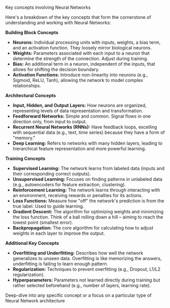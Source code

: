 Key concepts involving Neural Networks

Here's a breakdown of the key concepts that form the cornerstone of understanding and working with Neural Networks:

**Building Block Concepts**

* **Neurons:** Individual processing units with inputs, weights, a bias term, and an activation function. They loosely mirror biological neurons.
* **Weights:** Parameters associated with each input to a neuron that determine the strength of the connection. Adjust during training.
* **Bias:** An additional term in a neuron, independent of the inputs, that allows for shifting the decision boundary.
* **Activation Functions:**  Introduce non-linearity into neurons (e.g., Sigmoid, ReLU, Tanh), allowing the network to model complex relationships.

**Architectural Concepts**

* **Input, Hidden, and Output Layers:**  How neurons are organized, representing levels of data representation and transformation.
* **Feedforward Networks:** Simple and common.  Signal flows in one direction only, from input to output.
* **Recurrent Neural Networks (RNNs):** Have feedback loops, excelling with sequential data (e.g., text, time series) because they have a form of "memory." 
* **Deep Learning:** Refers to networks with many hidden layers, leading to hierarchical feature representation and more powerful learning. 

**Training Concepts**

* **Supervised Learning:** The network learns from labeled data (inputs and their corresponding correct outputs).
* **Unsupervised Learning:**  Focuses on finding patterns in unlabeled data (e.g., autoencoders for feature extraction,  clustering).
* **Reinforcement Learning:** The network learns through interacting with an environment, receiving rewards or penalties for its actions.
* **Loss Functions:** Measure how "off" the network's prediction is from the true label. Used to guide learning.
* **Gradient Descent:**  The algorithm for optimizing weights and minimizing the loss function. Think of a ball rolling down a hill – aiming to reach the lowest point (smallest error).
* **Backpropagation:** The core algorithm for calculating how to adjust weights in each layer to improve the output.

**Additional Key Concepts**

* **Overfitting and Underfitting:**  Describes how well the network generalizes to unseen data. Overfitting is like memorizing the answers, underfitting is failing to learn enough pattern.
* **Regularization:** Techniques to prevent overfitting (e.g., Dropout, L1/L2 regularization).
* **Hyperparameters:** Parameters not learned directly during training but rather selected beforehand (e.g., number of layers, learning rate).

Deep-dive into any specific concept or a focus on a particular type of Neural Network architecture
